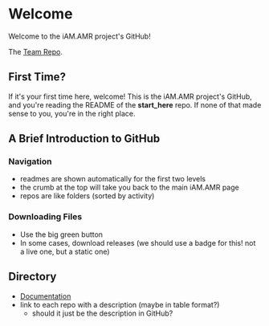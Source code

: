 

# Welcome

Welcome to the iAM.AMR project's GitHub!

The [Team Repo](https://github.com/iAM-AMR/team).


## First Time?

If it's your first time here, welcome! This is the iAM.AMR project's GitHub, and you're reading the README of the **start_here** repo. If none of that made sense to you, you're in the right place. 


## A Brief Introduction to GitHub

### Navigation

- readmes are shown automatically for the first two levels
- the crumb at the top will take you back to the main iAM.AMR page
- repos are like folders (sorted by activity)



### Downloading Files

- Use the big green button
- In some cases, download releases (we should use a badge for this! not a live one, but a static one)



## Directory

- [Documentation](https://goto.iam.amr.pub/docs)
- link to each repo with a description (maybe in table format?)
  - should it just be the description in GitHub?
